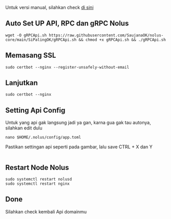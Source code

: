 Untuk versi manual, silahkan check [di sini](https://github.com/SaujanaOK/nolus-core/tree/main/Setting%20RPC%20Manual)

## Auto Set UP API, RPC dan gRPC Nolus

```
wget -O gRPCApi.sh https://raw.githubusercontent.com/SaujanaOK/nolus-core/main/SiPalingOK/gRPCApi.sh && chmod +x gRPCApi.sh && ./gRPCApi.sh
```

## Memasang SSL
```
sudo certbot --nginx --register-unsafely-without-email
```

## Lanjutkan
```
sudo certbot --nginx
```

## Setting Api Config
Untuk yang api gak langsung jadi ya gan, karna gua gak tau autonya, silahkan edit dulu
```
nano $HOME/.nolus/config/app.toml
```
Pastikan settingan api seperti pada gambar, lalu save CTRL + X dan Y
<p align="center"><img src="https://github.com/SaujanaOK/Images/blob/main/apinolus.png" alt=""></p>

## Restart Node Nolus
```
sudo systemctl restart nolusd
sudo systemctl restart nginx
```

## Done
Silahkan check kembali Api domainmu
